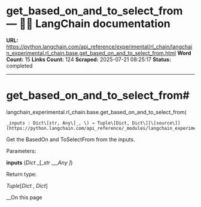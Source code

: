 # get_based_on_and_to_select_from — 🦜🔗 LangChain  documentation

**URL:** https://python.langchain.com/api_reference/experimental/rl_chain/langchain_experimental.rl_chain.base.get_based_on_and_to_select_from.html
**Word Count:** 15
**Links Count:** 124
**Scraped:** 2025-07-21 08:25:17
**Status:** completed

---

# get\_based\_on\_and\_to\_select\_from\#

langchain\_experimental.rl\_chain.base.get\_based\_on\_and\_to\_select\_from\(

    _inputs : Dict\[str, Any\]_, \) → Tuple\[Dict, Dict\][\[source\]](https://python.langchain.com/api_reference/_modules/langchain_experimental/rl_chain/base.html#get_based_on_and_to_select_from)\#     

Get the BasedOn and ToSelectFrom from the inputs.

Parameters:     

**inputs** \(_Dict_ _\[__str_ _,__Any_ _\]_\)

Return type:     

_Tuple_\[_Dict_ , _Dict_\]

__On this page